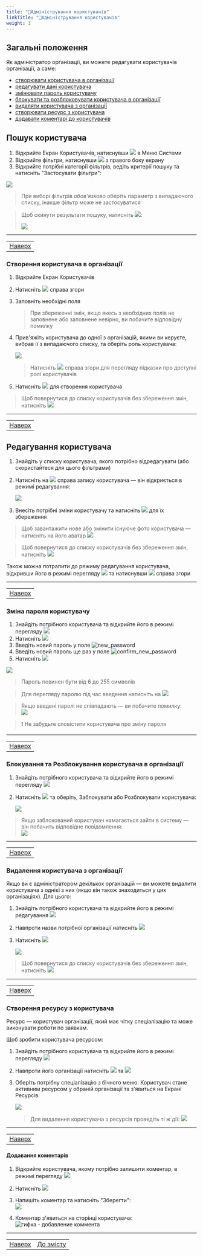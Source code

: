 ```yaml
---
title: "👥Адміністрування користувачів"
linkTitle: "👥Адміністрування користувачів"
weight: 1
---
```


## Загальні положення  

Як адміністратор організації, ви можете редагувати користувачів організації, а саме:
- [створювати користувача в організації](#створення-користувача-в-організації)
- [редагувати дані користувача](#редагування-користувача)
- [змінювати пароль користувачу](#зміна-пароля-користувачу)
- [блокувати та розблоковувати користувача в організації](#блокування-та-розблокування-користувача-в-організації)
- [видаляти користувача з організації](#видалення-користувача-з-організації)
- [створювати ресурс з користувача](#створення-ресурсу-з-користувача)
- [додавати коментарі до користувачів](#додавання-коментарів)

## Пошук користувача

1. Відкрийте Екран Користувачів, натиснувши ![](https://i.imgur.com/zsbwenh.png) в Меню Системи
2. Відкрийте фільтри, натиснувши ![](https://i.imgur.com/MaZo9cn.png) з правого боку екрану
3. Відкрийте потрібні категорії фільтрів, ведіть  критерії пошуку та натисніть "Застосувати фільтри":

![](https://i.imgur.com/CemeLtK.gif)

>При виборі фільтрів *обов'язково* оберіть параметр з випадаючого списку, інакше фільтр може не застосуватися

> Щоб скинути результати пошуку, натисніть ![](https://i.imgur.com/1Ej0xNy.png):
>
>![](https://i.imgur.com/I1lwYZJ.gif)
___
| |
|-|
| [Наверх](#загальні-положення)|

### Створення користувача в організації

1. Відкрийте Екран Користувачів
2. Натисніть ![](https://i.imgur.com/mpVtOZ7.png) справа згори
3. Заповніть необхідні поля
   > При збереженні змін, якщо якесь з необхідних полів не заповнене або заповнене невірно, ви побачите відповідну помилку
4. Прив'яжіть користувача до одної з організацій, якими ви керуєте, вибрав ії з випадаючого списку, та оберіть роль користувача:

    ![](https://i.imgur.com/E3AVU1i.gif)

    >Натисніть ![](https://i.imgur.com/grPvyVv.png) справа згори для перегляду підказки про доступні ролі користувачів

5. Натисніть ![](https://i.imgur.com/Die5KUV.png) для створення користувача

> Щоб повернутися до списку користувачів без збереження змін, натисніть ![](https://i.imgur.com/YZ6Sefv.png)
___
| |
|-|
| [Наверх](#загальні-положення)|

## Редагування користувача

1. Знайдіть у списку користувача, якого потрібно відредагувати (або скористайтеся для цього фільтрами)
2. Натисніть на ![](https://i.imgur.com/4habIJd.png) справа запису користувача &mdash; він відкриється в режимі редагування:

    ![](https://i.imgur.com/kKBZnC0.gif)

3. Внесіть потрібні зміни користувачу та натисніть ![](https://i.imgur.com/Die5KUV.png) для їх збереження

>Щоб завантажити нове або змінити існуюче фото користувача &mdash; натисніть на його аватар ![](https://i.imgur.com/E7ICXnM.png)

> Щоб повернутися до списку користувачів без збереження змін, натисніть ![](https://i.imgur.com/YZ6Sefv.png)

Також можна потрапити до режиму редагування користувача, відкривши його в режимі перегляду ![](https://i.imgur.com/OfD5NPV.png) та натиснувши ![](https://i.imgur.com/5DKJLuo.png) справа згори
___
| |
|-|
| [Наверх](#загальні-положення)|

### Зміна пароля користувачу

1. Знайдіть потрібного користувача та відкрийте його в режимі перегляду ![](https://i.imgur.com/9qatUew.png)
2. Натисніть ![](https://i.imgur.com/thWgmQZ.png)
3. Введіть новий пароль у поле ![new_password](https://i.imgur.com/WpG1NWv.png)
4. Введіть новий пароль ще раз у поле ![confirm_new_password](https://i.imgur.com/UIGTXMN.png)
5. Натисніть ![](https://i.imgur.com/MMk5LTd.png)

![](https://i.imgur.com/0ilWy72.gif)
   
   > Пароль повинен бути від 6 до 255 символів

   > Для перегляду паролю під час введення натисніть на ![](https://i.imgur.com/9FFKYJl.png)

   > Якщо введені паролі не співпадають &mdash; ви побачите помилку: <br/>
   ![](https://i.imgur.com/49z149W.png)


>❗ Не забудьте сповістити користувача про зміну пароля
___
| |
|-|
| [Наверх](#загальні-положення)|

### Блокування та Розблокування користувача в організації

1. Знайдіть потрібного користувача та відкрийте його в режимі перегляду ![](https://i.imgur.com/9qatUew.png)
2. Натисніть ![](https://i.imgur.com/aOuVbDo.png) та оберіть, Заблокувати або Розблокувати користувача:

    ![](https://i.imgur.com/GS10giX.gif)

>Якщо заблокований користувач намагається зайти в систему &mdash; він побачить відповідне повідомлення:  
![](https://i.imgur.com/mzhbHJK.png)
___
| |
|-|
| [Наверх](#загальні-положення)|

### Видалення користувача з організації

Якщо ви є адміністратором декількох організацій &mdash; ви можете видалити користувача з однієї з них (якщо він також знаходиться у цих організаціях). 
Для цього:

1. Знайдіть потрібного користувача та відкрийте його в режимі редагування ![](https://i.imgur.com/4habIJd.png)
2. Навпроти назви потрібної організації натисніть ![](https://i.imgur.com/EclVHTe.png)
3. Натисніть ![](https://i.imgur.com/Die5KUV.png)

    ![](https://i.imgur.com/w8V94tU.gif)

> Щоб повернутися до списку користувачів без збереження змін, натисніть ![](https://i.imgur.com/YZ6Sefv.png)
> 
___
| |
|-|
| [Наверх](#загальні-положення)|

### Створення ресурсу з користувача

Ресурс &mdash; користувач організації, який має чітку спеціалізацію та може виконувати роботи по заявкам.

Щоб зробити користувача ресурсом:
1. Знайдіть потрібного користувача та відкрийте його в режимі перегляду ![](https://i.imgur.com/9qatUew.png)
2. Навпроти його організації натисніть ![](https://i.imgur.com/aOuVbDo.png) та ![](https://i.imgur.com/3T6AJw0.png)
3. Оберіть потрібну спеціалізацію з бічного меню. Користувач стане активним ресурсом у обраній організації  та з'явиться на Екрані Ресурсів:
   
   ![](https://i.imgur.com/plXjaSr.gif)

   >Для видалення користувача з ресурсів проведіть ті ж дії:
   ![](https://i.imgur.com/JlFfvNr.gif)

___
| |
|-|
| [Наверх](#загальні-положення)|

#### Додавання коментарів

   1. Відкрийте користувача, якому потрібно залишити коментар, в режимі перегляду ![](https://i.imgur.com/9qatUew.png)
   2. Натисніть ![](https://i.imgur.com/zQ8wcmA.png)
   3. Напишіть коментар та натисніть "Зберегти":<br/>
      ![](https://i.imgur.com/jIa08ER.png)

   4. Коментар з'явиться на сторінці користувача:
      ![гифка - добавление коммента]()

___

| | |
|-|-|
| [Наверх](#загальні-положення)| [До змісту](/home)|